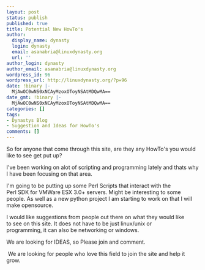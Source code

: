 ```yaml
---
layout: post
status: publish
published: true
title: Potential New HowTo's
author:
  display_name: dynasty
  login: dynasty
  email: asanabria@linuxdynasty.org
  url: ''
author_login: dynasty
author_email: asanabria@linuxdynasty.org
wordpress_id: 96
wordpress_url: http://linuxdynasty.org/?p=96
date: !binary |-
  MjAwOC0wNS0xNCAyMzoxOToyNSAtMDQwMA==
date_gmt: !binary |-
  MjAwOC0wNS0xNCAyMzoxOToyNSAtMDQwMA==
categories: []
tags:
- Dynastys Blog
- Suggestion and Ideas for HowTo's
comments: []
---
```

<p>So for anyone that come through this site, are they any HowTo's you would like to see get put up?</p>
<p>I've been working on alot of scripting and programming lately and thats why I have been focusing on that area.</p>
<p>I'm going to be putting up some Perl Scripts that interact with the<br />
Perl SDK for VMWare ESX 3.0+ servers. Might be interesting to some<br />
people. As well as a new python project I am starting to work on that I will make opensource.</p>
<p>I would like suggestions from people out there on what they would like<br />
to see on this site. It does not have to be just linux/unix or<br />
programming, it can also be networking or windows.</p>
<p>We are looking for IDEAS, so Please join and comment. </p>
<p>&nbsp;We are looking for people who love this field to join the site and help it grow. </p>
